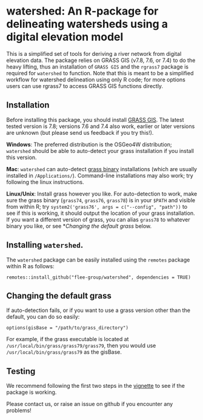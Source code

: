 # watershed: An R-package for delineating watersheds using a digital elevation model

This is a simplified set of tools for deriving a river network from digital elevation data. 
The package relies on GRASS GIS (v7.8, 7.6, or 7.4) to do the heavy lifting, thus an installation of `GRASS GIS` and the `rgrass7` package is required for `watershed` to function. 
Note that this is meant to be a simplified workflow for watershed delineation using only R code; for more options users can use rgrass7 to access GRASS GIS functions directly.

## Installation

Before installing this package, you should install [GRASS GIS](https://grass.osgeo.org). The latest tested version is 7.8; versions 7.6 and 7.4 also work, earlier or later versions are unknown (but please send us feedback if you try this!).

**Windows**: The preferred distribution is the OSGeo4W distribution; `watershed` should be able to auto-detect your grass installation if you install this version.

**Mac**: `watershed` can auto-detect [grass binary](http://grassmac.wikidot.com) installations (which are usually installed in `/Applications/`). Command-line installations may also work; try following the linux instructions.

**Linux/Unix**: Install grass however you like. For auto-detection to work, make sure the grass binary (`grass74`, `grass76`, `grass78`) is in your `$PATH` and visible from within R; try `system2('grass76', args = c("--config", "path"))` to see if this is working, it should output the location of your grass installation. If you want a different version of grass, you can alias `grass78` to whatever binary you like, or see **Changing the default grass* below.

## Installing `watershed`.

The `watershed` package can be easily installed using the `remotes` package within R as follows:

    remotes::install_github("flee-group/watershed", dependencies = TRUE)

## Changing the default grass

If auto-detection fails, or if you want to use a grass version other than the default, you can do so easily:

    options(gisBase = "/path/to/grass_directory")
    
For example, if the grass executable is located at `/usr/local/bin/grass/grass79/grass79`, then you would use `/usr/local/bin/grass/grass79` as the gisBase.

## Testing

We recommend following the first two steps in the [vignette](https://flee-group.github.io/watershed/watershed) to see if the package is working.

Please contact us, or raise an issue on github if you encounter any problems!
